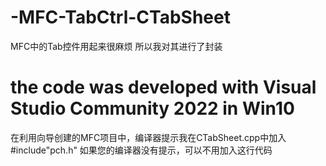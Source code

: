 # -MFC-TabCtrl-CTabSheet
MFC中的Tab控件用起来很麻烦
所以我对其进行了封装
# the code was developed with Visual Studio Community 2022 in Win10
在利用向导创建的MFC项目中，编译器提示我在CTabSheet.cpp中加入
#include"pch.h"
如果您的编译器没有提示，可以不用加入这行代码
